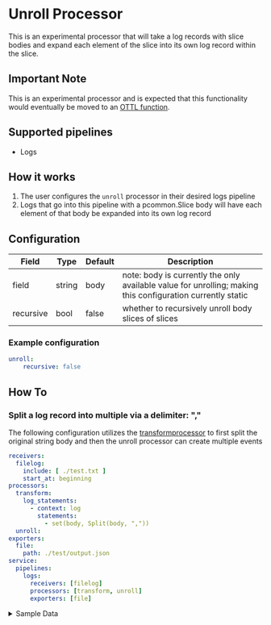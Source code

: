 # Unroll Processor

This is an experimental processor that will take a log records with slice bodies and expand each element of the slice into its own log record within the slice.

## Important Note

This is an experimental processor and is expected that this functionality would eventually be moved to an [OTTL function](https://github.com/open-telemetry/opentelemetry-collector-contrib/tree/main/pkg/ottl).

## Supported pipelines

- Logs


## How it works

1. The user configures the `unroll` processor in their desired logs pipeline
2. Logs that go into this pipeline with a pcommon.Slice body will have each element of that body be expanded into its own log record


## Configuration
| Field     | Type   | Default | Description                                                                                                |
| --------- | ------ | ------- | ---------------------------------------------------------------------------------------------------------- |
| field     | string | body    | note: body is currently the only available value for unrolling; making this configuration currently static |
| recursive | bool   | false   | whether to recursively unroll body slices of slices                                                        |


### Example configuration

```yaml
unroll:
    recursive: false
```



## How To

### Split a log record into multiple via a delimiter: ","

The following configuration utilizes the [transformprocessor](https://github.com/open-telemetry/opentelemetry-collector-contrib/tree/main/processor/transformprocessor) to first split the original string body and then the unroll processor can create multiple events

```yaml
receivers:
  filelog:
    include: [ ./test.txt ]
    start_at: beginning
processors:
  transform:
    log_statements:
      - context: log
        statements:
          - set(body, Split(body, ","))
  unroll:
exporters:
  file:
    path: ./test/output.json
service:
  pipelines:
    logs:
      receivers: [filelog]
      processors: [transform, unroll]
      exporters: [file]
```

<details>
<summary> Sample Data </summary>

```txt
1,2,3
```

```json
{
  "resourceLogs": [
    {
      "resource": {},
      "scopeLogs": [
        {
          "scope": {},
          "logRecords": [
            {
              "observedTimeUnixNano": "1733240156591852000",
              "body": { "stringValue": "1" },
              "attributes": [
                {
                  "key": "log.file.name",
                  "value": { "stringValue": "test.txt" }
                },
              ],
              "traceId": "",
              "spanId": ""
            },
            {
              "observedTimeUnixNano": "1733240156591852000",
              "body": { "stringValue": "2" },
              "attributes": [
                {
                  "key": "log.file.name",
                  "value": { "stringValue": "test.txt" }
                },
              ],
              "traceId": "",
              "spanId": ""
            },
            {
              "observedTimeUnixNano": "1733240156591852000",
              "body": { "stringValue": "3" },
              "attributes": [
                {
                  "key": "log.file.name",
                  "value": { "stringValue": "test.txt" }
                },
              ],
              "traceId": "",
              "spanId": ""
            }
          ]
        }
      ]
    }
  ]
}
```
</details>
